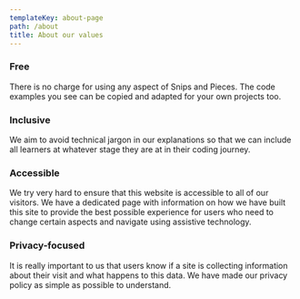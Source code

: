 ```yaml
---
templateKey: about-page
path: /about
title: About our values
---
```

### Free

There is no charge for using any aspect of Snips and Pieces. The code examples you see can be copied and adapted for your own projects too.

### Inclusive

We aim to avoid technical jargon in our explanations so that we can include all learners at whatever stage they are at in their coding journey.

### Accessible

We try very hard to ensure that this website is accessible to all of our visitors. We have a dedicated page with information on how we have built this site to provide the best possible experience for users who need to change certain aspects and navigate using assistive technology.

### Privacy-focused

It is really important to us that users know if a site is collecting information about their visit and what happens to this data. We have made our privacy policy as simple as possible to understand.